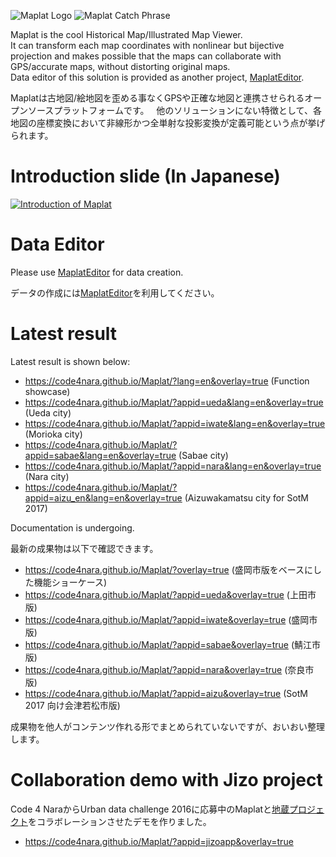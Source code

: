![Maplat Logo](https://code4nara.github.io/Maplat/page_imgs/maplat.png)
![Maplat Catch Phrase](https://code4nara.github.io/Maplat/page_imgs/bijective.png)

Maplat is the cool Historical Map/Illustrated Map Viewer.  
It can transform each map coordinates with nonlinear but bijective projection and makes possible that the maps can collaborate with GPS/accurate maps, without distorting original maps.  
Data editor of this solution is provided as another project, [MaplatEditor](https://github.com/code4nara/MaplatEditor/).

Maplatは古地図/絵地図を歪める事なくGPSや正確な地図と連携させられるオープンソースプラットフォームです。  
他のソリューションにない特徴として、各地図の座標変換において非線形かつ全単射な投影変換が定義可能という点が挙げられます。

# Introduction slide (In Japanese)
<a href="http://www.slideshare.net/kokogiko/foss4gplatform-maplat-off4g-2016">![Introduction of Maplat](https://code4nara.github.io/Maplat/page_imgs/maplat_slide.png)</a>

# Data Editor
Please use [MaplatEditor](https://github.com/code4nara/MaplatEditor/) for data creation.

データの作成には[MaplatEditor](https://github.com/code4nara/MaplatEditor/)を利用してください。

# Latest result
Latest result is shown below:
* https://code4nara.github.io/Maplat/?lang=en&overlay=true (Function showcase)
* https://code4nara.github.io/Maplat/?appid=ueda&lang=en&overlay=true (Ueda city)
* https://code4nara.github.io/Maplat/?appid=iwate&lang=en&overlay=true (Morioka city)
* https://code4nara.github.io/Maplat/?appid=sabae&lang=en&overlay=true (Sabae city)
* https://code4nara.github.io/Maplat/?appid=nara&lang=en&overlay=true (Nara city)
* https://code4nara.github.io/Maplat/?appid=aizu_en&lang=en&overlay=true (Aizuwakamatsu city for SotM 2017)

Documentation is undergoing.

最新の成果物は以下で確認できます。
* https://code4nara.github.io/Maplat/?overlay=true (盛岡市版をベースにした機能ショーケース)
* https://code4nara.github.io/Maplat/?appid=ueda&overlay=true (上田市版)
* https://code4nara.github.io/Maplat/?appid=iwate&overlay=true (盛岡市版)
* https://code4nara.github.io/Maplat/?appid=sabae&overlay=true (鯖江市版)
* https://code4nara.github.io/Maplat/?appid=nara&overlay=true (奈良市版)
* https://code4nara.github.io/Maplat/?appid=aizu&overlay=true (SotM 2017 向け会津若松市版)

成果物を他人がコンテンツ作れる形でまとめられていないですが、おいおい整理します。

# Collaboration demo with Jizo project
Code 4 NaraからUrban data challenge 2016に応募中のMaplatと[地蔵プロジェクト](https://github.com/code4nara/JizoProject/wiki)をコラボレーションさせたデモを作りました。
* https://code4nara.github.io/Maplat/?appid=jizoapp&overlay=true
